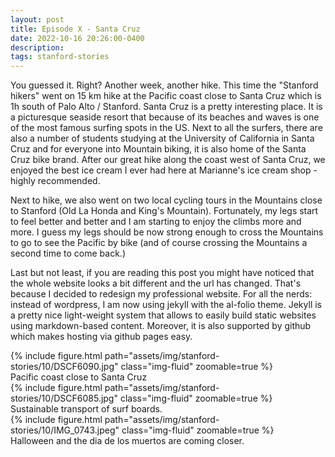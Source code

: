 ```yaml
---
layout: post
title: Episode X - Santa Cruz
date: 2022-10-16 20:26:00-0400
description:
tags: stanford-stories
---
```


You guessed it. Right? Another week, another hike. This time the "Stanford hikers" went on 15 km
hike at the Pacific coast close to Santa Cruz which is 1h south of Palo Alto / Stanford.
Santa Cruz is a pretty interesting place. It is a picturesque seaside resort that because of its
beaches and waves is one of the most famous surfing spots in the US. Next to all the surfers, there
are also a number of students studying at the University of California in Santa Cruz and for
everyone into Mountain biking, it is also home of the Santa Cruz bike brand.
After our great hike along the coast west of Santa Cruz, we enjoyed the best ice cream I ever
had here at Marianne's ice cream shop - highly recommended.

Next to hike, we also went on two local cycling tours in the Mountains close to
Stanford (Old La Honda and King's Mountain). Fortunately, my legs start to feel better
and better and I am starting to enjoy the climbs more and more. I guess my legs should
be now strong enough to cross the Mountains to go to see the Pacific by bike (and of course
crossing the Mountains a second time to come back.)

Last but not least, if you are reading this post you might have noticed that the whole
website looks a bit different and the url has changed.
That's because I decided to redesign my professional website.
For all the nerds: instead of wordpress, I am now using jekyll with the al-folio theme.
Jekyll is a pretty nice light-weight system that allows to easily build static websites
using markdown-based content. Moreover, it is also supported by github which makes
hosting via github pages easy.

<div class="row mt-3">
    <div class="col-sm mt-3 mt-md-0">
        {% include figure.html path="assets/img/stanford-stories/10/DSCF6090.jpg" class="img-fluid" zoomable=true %}
    </div>
</div>
<div class="caption">
    Pacific coast close to Santa Cruz
</div>

<div class="row mt-3">
    <div class="col-sm mt-3 mt-md-0">
        {% include figure.html path="assets/img/stanford-stories/10/DSCF6085.jpg" class="img-fluid" zoomable=true %}
    </div>
</div>
<div class="caption">
    Sustainable transport of surf boards.
</div>

<div class="row mt-3">
    <div class="col-sm mt-3 mt-md-0">
        {% include figure.html path="assets/img/stanford-stories/10/IMG_0743.jpeg" class="img-fluid" zoomable=true %}
    </div>
</div>
<div class="caption">
    Halloween and the dia de los muertos are coming closer.
</div>
